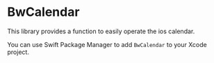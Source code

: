 # BwCalendar

This library provides a function to easily operate the ios calendar.

You can use Swift Package Manager to add `BwCalendar` to your Xcode project.


